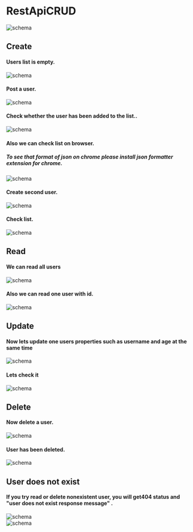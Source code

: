 # RestApiCRUD
![schema](https://github.com/AtakanSevincli/RestApiCRUD/blob/master/README/schema.png)

## Create
#### Users list is empty.
![schema](https://github.com/AtakanSevincli/RestApiCRUD/blob/master/README/1.png) <br/>
#### Post a user.
![schema](https://github.com/AtakanSevincli/RestApiCRUD/blob/master/README/2.png) <br/>
#### Check whether the user has been added to the list..
![schema](https://github.com/AtakanSevincli/RestApiCRUD/blob/master/README/3.png) <br/>
#### Also we can check list on browser.
##### To see that format of json on chrome please install json formatter extension for chrome.
![schema](https://github.com/AtakanSevincli/RestApiCRUD/blob/master/README/4.png) <br/>
#### Create second user.
![schema](https://github.com/AtakanSevincli/RestApiCRUD/blob/master/README/5.png) <br/>
#### Check list.
![schema](https://github.com/AtakanSevincli/RestApiCRUD/blob/master/README/6.png) <br/>



## Read
#### We can read all users 
![schema](https://github.com/AtakanSevincli/RestApiCRUD/blob/master/README/7.png) <br/>
#### Also we can read one user with id. 
![schema](https://github.com/AtakanSevincli/RestApiCRUD/blob/master/README/8.png) <br/>

## Update
#### Now lets update one users properties such as username and age at the same time
![schema](https://github.com/AtakanSevincli/RestApiCRUD/blob/master/README/9.png)
#### Lets check it
![schema](https://github.com/AtakanSevincli/RestApiCRUD/blob/master/README/10.png)


## Delete
#### Now delete a user.
![schema](https://github.com/AtakanSevincli/RestApiCRUD/blob/master/README/13.png)
#### User has been deleted.
![schema](https://github.com/AtakanSevincli/RestApiCRUD/blob/master/README/14.png)

## User does not exist
#### If you try read or delete nonexistent user, you will get404 status and "user does not exist response message" .
![schema](https://github.com/AtakanSevincli/RestApiCRUD/blob/master/README/11.png)
<br/>
![schema](https://github.com/AtakanSevincli/RestApiCRUD/blob/master/README/12.png)




